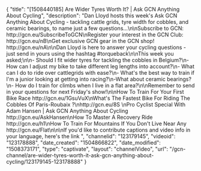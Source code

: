{
    "title": "[1508440185] Are Wider Tyres Worth It?  | Ask GCN Anything About Cycling",
    "description": "Dan Lloyd hosts this week's Ask GCN Anything About Cycling - tackling cattle grids, tyre width for cobbles, and ceramic bearings, to name just a few questions...\n\nSubscribe to GCN: http:\/\/gcn.eu\/SubscribeToGCN\nRegister your interest in the GCN Club: http:\/\/gcn.eu\/nB\nGet exclusive GCN gear in the GCN shop! http:\/\/gcn.eu\/nA\n\nDan Lloyd is here to answer your cycling questions - just send in yours using the hashtag #torqueback\n\nThis week you asked;\n\n- Should I fit wider tyres for tackling the cobbles in Belgium?\n- How can I adjust my bike to take different leg lengths into account?\n- What can I do to ride over cattlegrids with ease?\n- What's the best way to train if I'm a junior looking at getting into racing?\n-What about ceramic bearings?\n- How do I train for climbs when I live in a flat area?\n\nRemember to send in your questions for next Friday's show!\n\nHow To Train For Your First Bike Race http:\/\/gcn.eu\/1GsuVuX\nWhat's The Fastest Bike For Riding The Cobbles Of Paris-Roubaix ?\nhttp:\/\/gcn.eu\/8S \nPro Cyclist Special With Adam Hansen | Ask GCN Anything About Cycling http:\/\/gcn.eu\/AskHansen\nHow To Master A Recovery Ride http:\/\/gcn.eu\/h1\nHow To Train For Mountains If You Don't Live Near Any http:\/\/gcn.eu\/Flat\n\n\nIf you'd like to contribute captions and video info in your language, here's the link ",
    "channelid": "123179145",
    "videoid": "123178888",
    "date_created": "1504866822",
    "date_modified": "1508373171",
    "type": "captivate",
    "layout": "channelVideo",
    "url": "\/gcn-channel\/are-wider-tyres-worth-it-ask-gcn-anything-about-cycling\/123179145-123178888"
}